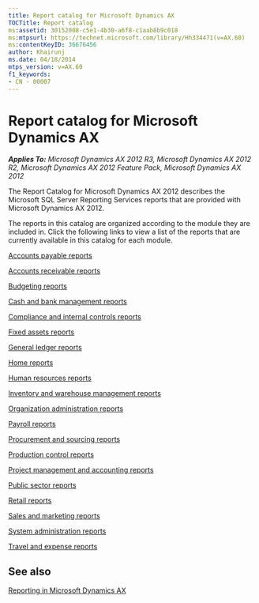 ```yaml
---
title: Report catalog for Microsoft Dynamics AX
TOCTitle: Report catalog
ms:assetid: 30152008-c5e1-4b30-a6f8-c1aab8b9c018
ms:mtpsurl: https://technet.microsoft.com/library/Hh334471(v=AX.60)
ms:contentKeyID: 36676456
author: Khairunj
ms.date: 04/18/2014
mtps_version: v=AX.60
f1_keywords:
- CN - 00007
---
```


# Report catalog for Microsoft Dynamics AX 


_**Applies To:** Microsoft Dynamics AX 2012 R3, Microsoft Dynamics AX 2012 R2, Microsoft Dynamics AX 2012 Feature Pack, Microsoft Dynamics AX 2012_

The Report Catalog for Microsoft Dynamics AX 2012 describes the Microsoft SQL Server Reporting Services reports that are provided with Microsoft Dynamics AX 2012.

The reports in this catalog are organized according to the module they are included in. Click the following links to view a list of the reports that are currently available in this catalog for each module.

[Accounts payable reports](accounts-payable-reports.md)

[Accounts receivable reports](accounts-receivable-reports.md)

[Budgeting reports](budgeting-reports.md)

[Cash and bank management reports](cash-and-bank-management-reports.md)

[Compliance and internal controls reports](compliance-and-internal-controls-reports.md)

[Fixed assets reports](fixed-assets-reports.md)

[General ledger reports](general-ledger-reports.md)

[Home reports](home-reports.md)

[Human resources reports](human-resources-reports.md)

[Inventory and warehouse management reports](inventory-and-warehouse-management-reports.md)

[Organization administration reports](organization-administration-reports.md)

[Payroll reports](payroll-reports.md)

[Procurement and sourcing reports](procurement-and-sourcing-reports.md)

[Production control reports](production-control-reports.md)

[Project management and accounting reports](project-management-and-accounting-reports.md)

[Public sector reports](public-sector-reports.md)

[Retail reports](retail-reports.md)

[Sales and marketing reports](sales-and-marketing-reports.md)

[System administration reports](system-administration-reports.md)

[Travel and expense reports](travel-and-expense-reports.md)

## See also

[Reporting in Microsoft Dynamics AX](reporting-in-microsoft-dynamics-ax.md)

  


